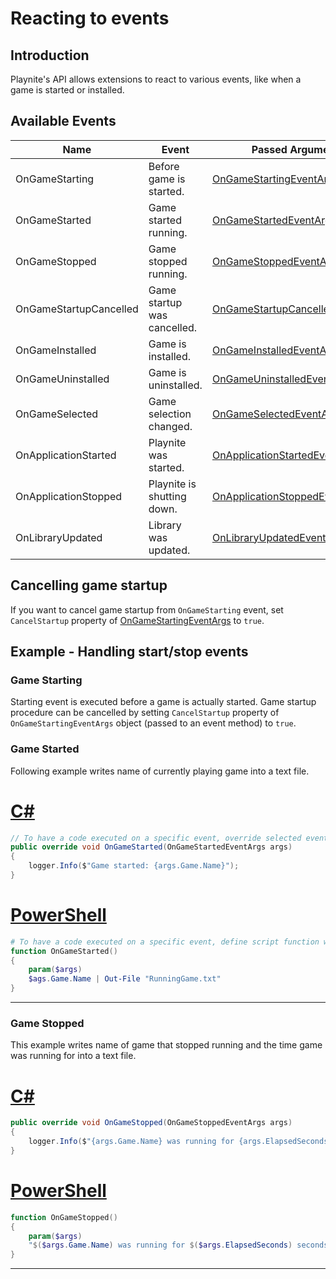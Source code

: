 Reacting to events
=====================

Introduction
---------------------

Playnite's API allows extensions to react to various events, like when a game is started or installed.

Available Events
---------------------

| Name | Event | Passed Arguments |
| --- | --- | --- |
| OnGameStarting | Before game is started. | [OnGameStartingEventArgs](xref:Playnite.SDK.Events.OnGameStartingEventArgs) |
| OnGameStarted | Game started running. | [OnGameStartedEventArgs](xref:Playnite.SDK.Events.OnGameStartedEventArgs) |
| OnGameStopped | Game stopped running.  | [OnGameStoppedEventArgs](xref:Playnite.SDK.Events.OnGameStoppedEventArgs) |
| OnGameStartupCancelled | Game startup was cancelled. | [OnGameStartupCancelledEventArgs](xref:Playnite.SDK.Events.OnGameStartupCancelledEventArgs) |
| OnGameInstalled | Game is installed. | [OnGameInstalledEventArgs](xref:Playnite.SDK.Events.OnGameInstalledEventArgs) |
| OnGameUninstalled | Game is uninstalled. | [OnGameUninstalledEventArgs](xref:Playnite.SDK.Events.OnGameUninstalledEventArgs) |
| OnGameSelected | Game selection changed. | [OnGameSelectedEventArgs](xref:Playnite.SDK.Events.OnGameSelectedEventArgs) |
| OnApplicationStarted | Playnite was started. | [OnApplicationStartedEventArgs](xref:Playnite.SDK.Events.OnApplicationStartedEventArgs) |
| OnApplicationStopped | Playnite is shutting down. | [OnApplicationStoppedEventArgs](xref:Playnite.SDK.Events.OnApplicationStoppedEventArgs) |
| OnLibraryUpdated | Library was updated. | [OnLibraryUpdatedEventArgs](xref:Playnite.SDK.Events.OnLibraryUpdatedEventArgs) |

Cancelling game startup
---------------------

If you want to cancel game startup from `OnGameStarting` event, set `CancelStartup` property of [OnGameStartingEventArgs](xref:Playnite.SDK.Events.OnGameStartingEventArgs) to `true`.

Example - Handling start/stop events
---------------------

### Game Starting

Starting event is executed before a game is actually started. Game startup procedure can be cancelled by setting `CancelStartup` property of `OnGameStartingEventArgs` object (passed to an event method) to `true`.

### Game Started

Following example writes name of currently playing game into a text file.

# [C#](#tab/csharp)
```csharp
// To have a code executed on a specific event, override selected event method in your plugin.
public override void OnGameStarted(OnGameStartedEventArgs args)
{
    logger.Info($"Game started: {args.Game.Name}");
}
```

# [PowerShell](#tab/tabpowershell)
```powershell
# To have a code executed on a specific event, define script function with selected name and export it from your PowerShell extension module.
function OnGameStarted()
{
    param($args)
    $ags.Game.Name | Out-File "RunningGame.txt"
}
```
***

### Game Stopped

This example writes name of game that stopped running and the time game was running for into a text file.

# [C#](#tab/csharp)
```csharp
public override void OnGameStopped(OnGameStoppedEventArgs args)
{
    logger.Info($"{args.Game.Name} was running for {args.ElapsedSeconds} seconds");
}
```

# [PowerShell](#tab/tabpowershell)
```powershell
function OnGameStopped()
{
    param($args)
    "$($args.Game.Name) was running for $($args.ElapsedSeconds) seconds" | Out-File "StoppedGame.txt"
}
```
***